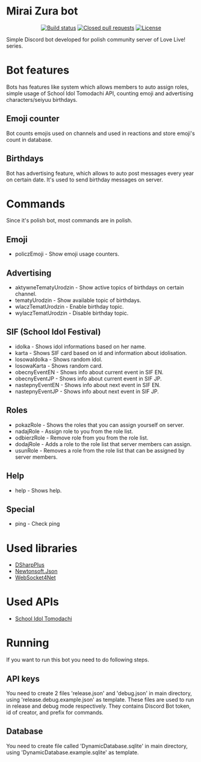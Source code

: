 # Mirai Zura bot
<p align="center">
<a href="https://travis-ci.org/AzuxDario/MiraiZuraBot"><img src="https://travis-ci.org/AzuxDario/MiraiZuraBot.svg?branch=master" alt="Build status"></img></a>
<a href="https://github.com/AzuxDario/MiraiZuraBot/pulls?q=is%3Apr+is%3Aclosed"><img src="https://img.shields.io/github/issues-pr-closed-raw/AzuxDario/MiraiZuraBot" alt="Closed pull requests"></img></a>
<a href="https://github.com/AzuxDario/MiraiZuraBot/blob/master/LICENSE"><img src="https://img.shields.io/github/license/AzuxDario/MiraiZuraBot" alt="License"></img></a>
</p>

Simple Discord bot developed for polish community server of Love Live! series.

# Bot features
Bots has features like system which allows members to auto assign roles, simple usage of School Idol Tomodachi API, counting emoji and advertising characters/seiyuu birthdays.

## Emoji counter
Bot counts emojis used on channels and used in reactions and store emoji's count in database.

## Birthdays
Bot has advertising feature, which allows to auto post messages every year on certain date. It's used to send birthday messages on server.

# Commands
Since it's polish bot, most commands are in polish.
## Emoji
  * policzEmoji - Show emoji usage counters.
## Advertising
  * aktywneTematyUrodzin - Show active topics of birthdays on certain channel.
  * tematyUrodzin - Show available topic of birthdays.
  * wlaczTematUrodzin - Enable birthday topic.
  * wylaczTematUrodzin - Disable birthday topic.
## SIF (School Idol Festival)
  * idolka - Shows idol informations based on her name.
  * karta - Shows SIF card based on id and information about idolisation.
  * losowaIdolka - Shows random idol.
  * losowaKarta - Shows random card.
  * obecnyEventEN - Shows info about current event in SIF EN.
  * obecnyEventJP - Shows info about current event in SIF JP.
  * nastepnyEventEN - Shows info about next event in SIF EN.
  * nastepnyEventJP - Shows info about next event in SIF JP.
## Roles
  * pokazRole - Shows the roles that you can assign yourself on server.
  * nadajRole - Assign role to you from the role list.
  * odbierzRole - Remove role from you from the role list.
  * dodajRole - Adds a role to the role list that server members can assign.
  * usunRole - Removes a role from the role list that can be assigned by server members.
## Help
  * help - Shows help.
## Special
  * ping - Check ping
 
# Used libraries
  * [DSharpPlus](https://github.com/DSharpPlus/DSharpPlus)
  * [Newtonsoft.Json](https://github.com/JamesNK/Newtonsoft.Json)
  * [WebSocket4Net](https://github.com/kerryjiang/WebSocket4Net)

# Used APIs
  * [School Idol Tomodachi](https://github.com/MagiCircles/SchoolIdolAPI/wiki/LoveLive!-School-Idol-API)


# Running
If you want to run this bot you need to do following steps.
## API keys
You need to create 2 files 'release.json' and 'debug.json' in main directory, using 'release.debug.example.json' as template. These files are used to run in release and debug mode respectively. They contains Discord Bot token, id of creator, and prefix for commands.
## Database
You need to create file called 'DynamicDatabase.sqlite' in main directory, using 'DynamicDatabase.example.sqlite' as template.